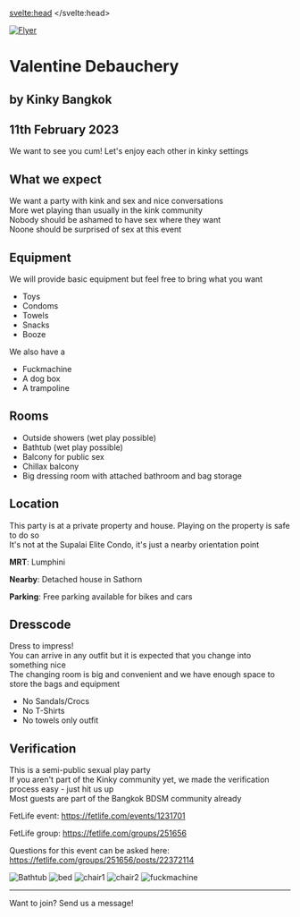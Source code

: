 <script lang="ts">
  import Contact from '$lib/Contact.svelte';
  import Img from '@zerodevx/svelte-img';
  import bathub_small from '$lib/assets/valentinedebauchery/bathtub_small.jpg?run';
  import bed_small from '$lib/assets/valentinedebauchery/bed_small.jpg?run';
  import chair1_small from '$lib/assets/valentinedebauchery/chair1_small.jpg?run';
  import chair2_small from '$lib/assets/valentinedebauchery/chair2_small.jpg?run';
  import fuckmachine_small from '$lib/assets/valentinedebauchery/fuckmachine_small.jpg?run';
  import flyer from '$lib/assets/valentinedebauchery/Flyer_ValentineDebauchery_00.jpg?run';
  const flyerUrl = new URL('$lib/assets/valentinedebauchery/Flyer_ValentineDebauchery_00_medium.jpg', import.meta.url).href
</script>

<svelte:head>
	<title>Valentine Debauchery - 11th February 2023</title>
	<meta name="description" content="Kinky Bangkok hosts a kinky BDSM sex play Party in Bangkok. It is our first big event and we are proud of our location" />
</svelte:head>

<a href={flyerUrl}><Img src={flyer} alt="Flyer" /></a>

# Valentine Debauchery
## by Kinky Bangkok
## 11th February 2023

We want to see you cum! Let's enjoy each other in kinky settings

## What we expect

We want a party with kink and sex and nice conversations  
More wet playing than usually in the kink community  
Nobody should be ashamed to have sex where they want  
Noone should be surprised of sex at this event  


## Equipment
We will provide basic equipment but feel free to bring what you want
- Toys
- Condoms
- Towels
- Snacks
- Booze


We also have a
- Fuckmachine
- A dog box 
- A trampoline

## Rooms

- Outside showers (wet play possible)
- Bathtub (wet play possible)
- Balcony for public sex
- Chillax balcony
- Big dressing room with attached bathroom and bag storage

## Location

This party is at a private property and house. Playing on the property is safe to do so  
It's not at the Supalai Elite Condo, it's just a nearby orientation point  

__MRT__: Lumphini

__Nearby__: Detached house in Sathorn

__Parking__: Free parking available for bikes and cars


## Dresscode
Dress to impress!  
You can arrive in any outfit but it is expected that you change into something nice  
The changing room is big and convenient and we have enough space to store the bags and equipment  

- No Sandals/Crocs
- No T-Shirts
- No towels only outfit

## Verification
This is a semi-public sexual play party  
If you aren't part of the Kinky community yet, we made the verification process easy - just hit us up  
Most guests are part of the Bangkok BDSM community already

FetLife event: https://fetlife.com/events/1231701 

FetLife group: https://fetlife.com/groups/251656

Questions for this event can be asked here:  
https://fetlife.com/groups/251656/posts/22372114


<Img src={bathub_small} alt="Bathtub" />
<Img src={bed_small} alt="bed" />
<Img src={chair1_small} alt="chair1" />
<Img src={chair2_small} alt="chair2" />
<Img src={fuckmachine_small} alt="fuckmachine" />

<hr>

<div class="text-center font-semibold">Want to join? Send us a message!</div>

<Contact />